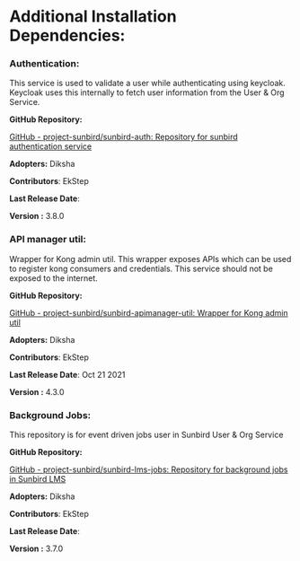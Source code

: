 # Additional Installation Dependencies:

### Authentication: <a href="#authentication" id="authentication"></a>

This service is used to validate a user while authenticating using keycloak. Keycloak uses this internally to fetch user information from the User & Org Service.

**GitHub Repository:**

[GitHub - project-sunbird/sunbird-auth: Repository for sunbird authentication service](https://github.com/project-sunbird/sunbird-auth)

**Adopters:** Diksha

**Contributors**: EkStep

**Last Release Date**:

**Version :** 3.8.0

### API manager util: <a href="#api-manager-util" id="api-manager-util"></a>

Wrapper for Kong admin util. This wrapper exposes APIs which can be used to register kong consumers and credentials. This service should not be exposed to the internet.

**GitHub Repository:**

[GitHub - project-sunbird/sunbird-apimanager-util: Wrapper for Kong admin util](https://github.com/project-sunbird/sunbird-apimanager-util)

**Adopters:** Diksha

**Contributors**: EkStep

**Last Release Date**: Oct 21 2021

**Version :** 4.3.0

### Background Jobs: <a href="#background-jobs" id="background-jobs"></a>

This repository is for event driven jobs user in Sunbird User & Org Service

**GitHub Repository:**

[GitHub - project-sunbird/sunbird-lms-jobs: Repository for background jobs in Sunbird LMS](https://github.com/project-sunbird/sunbird-lms-jobs)

**Adopters:** Diksha

**Contributors**: EkStep

**Last Release Date**:

**Version :** 3.7.0
